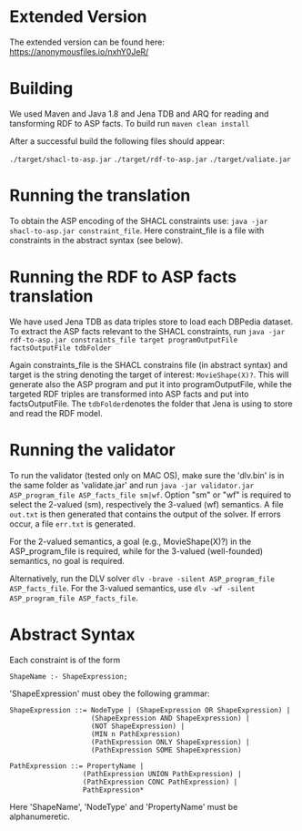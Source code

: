 # Extended Version

The extended version can be found here: https://anonymousfiles.io/nxhY0JeR/


# Building

We used Maven and Java 1.8 and Jena TDB and ARQ for reading and tansforming RDF to ASP facts. To build run ```maven clean install```

After a successful build the following files should appear:

```./target/shacl-to-asp.jar```
```./target/rdf-to-asp.jar```
```./target/valiate.jar```


# Running the translation

To obtain the ASP encoding of the SHACL constraints use: ```java -jar shacl-to-asp.jar constraint_file```.
Here constraint_file is a file with  constraints in the abstract syntax (see below).


# Running the RDF to ASP facts translation

We have used Jena TDB as data triples store to load each DBPedia dataset. To extract the ASP facts relevant to the SHACL constraints, run 
```java -jar rdf-to-asp.jar constraints_file target programOutputFile factsOutputFile tdbFolder```

Again constraints_file is the SHACL constrains file (in abstract syntax) and target is the string denoting the target of interest: ```MovieShape(X)?```. 
This will generate also the ASP program and put it into programOutputFile, while the targeted RDF triples are transformed into ASP facts and put into factsOutputFile. The ```tdbFolder```denotes the folder that Jena is using to store and read the RDF model. 


# Running the validator 

To run the validator (tested only on MAC OS), make sure the 'dlv.bin' is in the same folder as 'validate.jar' and run 
```java -jar validator.jar ASP_program_file ASP_facts_file sm|wf```. Option "sm" or "wf" is required to select the 2-valued (sm), respectively the 3-valued (wf) semantics. A file ```out.txt``` is then generated that contains the output of the solver. If errors occur, a file ```err.txt``` is generated. 

For the 2-valued semantics, a goal (e.g., MovieShape(X)?) in the ASP_program_file is required, while for the 3-valued (well-founded) semantics, no goal is required. 

Alternatively, run the DLV solver ```dlv -brave -silent ASP_program_file ASP_facts_file```. For the 3-valued semantics, use 
```dlv -wf -silent ASP_program_file ASP_facts_file```. 


# Abstract Syntax

Each constraint is of the form

```ShapeName :- ShapeExpression;```

'ShapeExpression' must obey the following grammar:

```
ShapeExpression ::= NodeType | (ShapeExpression OR ShapeExpression) | 
                    (ShapeExpression AND ShapeExpression) |
                    (NOT ShapeExpression) | 
                    (MIN n PathExpression)
                    (PathExpression ONLY ShapeExpression) | 
                    (PathExpression SOME ShapeExpression)

PathExpression ::= PropertyName | 
                  (PathExpression UNION PathExpression) | 
                  (PathExpression CONC PathExpression) | 
                  PathExpression*
```

Here 'ShapeName', 'NodeType' and 'PropertyName' must be alphanumeretic.

